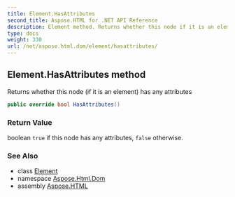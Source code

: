 ```yaml
---
title: Element.HasAttributes
second_title: Aspose.HTML for .NET API Reference
description: Element method. Returns whether this node if it is an element has any attributes
type: docs
weight: 330
url: /net/aspose.html.dom/element/hasattributes/
---
```

## Element.HasAttributes method

Returns whether this node (if it is an element) has any attributes

```csharp
public override bool HasAttributes()
```

### Return Value

boolean `true` if this node has any attributes, `false` otherwise.

### See Also

* class [Element](../)
* namespace [Aspose.Html.Dom](../../element/)
* assembly [Aspose.HTML](../../../)
